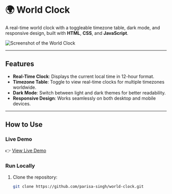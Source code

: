 # 🌍 World Clock

A real-time world clock with a toggleable timezone table, dark mode, and responsive design, built with **HTML**, **CSS**, and **JavaScript**.

![Screenshot of the World Clock](screenshot.png) <!-- Add a screenshot if you have one -->

---

## Features

- **Real-Time Clock**: Displays the current local time in 12-hour format.
- **Timezone Table**: Toggle to view real-time clocks for multiple timezones worldwide.
- **Dark Mode**: Switch between light and dark themes for better readability.
- **Responsive Design**: Works seamlessly on both desktop and mobile devices.

---

## How to Use

### Live Demo
👉 [View Live Demo](https://parisa-singh.github.io/world-clock/)

### Run Locally
1. Clone the repository:
   ```bash
   git clone https://github.com/parisa-singh/world-clock.git